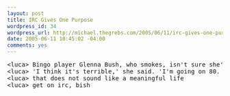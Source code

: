 ```yaml
--- 
layout: post
title: IRC Gives One Purpose
wordpress_id: 34
wordpress_url: http://michael.thegrebs.com/2005/06/11/irc-gives-one-purpose/
date: 2005-06-11 10:45:02 -04:00
comments: yes
---
```

<pre>&lt;luca&gt; Bingo player Glenna Bush, who smokes, isn't sure she'll continue to play her favourite game.
&lt;luca&gt; 'I think it's terrible,' she said. 'I'm going on 80. This is the only pleasure I get now.'
&lt;luca&gt; that does not sound like a meaningful life
&lt;luca&gt; get on irc, bish</pre>

